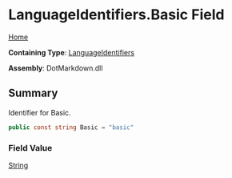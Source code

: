 # LanguageIdentifiers\.Basic Field

[Home](../../../README.md)

**Containing Type**: [LanguageIdentifiers](../README.md)

**Assembly**: DotMarkdown\.dll

## Summary

Identifier for Basic\.

```csharp
public const string Basic = "basic"
```

### Field Value

[String](https://docs.microsoft.com/en-us/dotnet/api/system.string)

